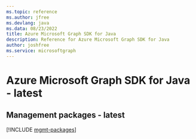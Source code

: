 ```yaml
---
ms.topic: reference
ms.author: jfree
ms.devlang: java
ms.data: 08/23/2022
title: Azure Microsoft Graph SDK for Java
description: Reference for Azure Microsoft Graph SDK for Java
author: joshfree
ms.service: microsoftgraph
---
```

# Azure Microsoft Graph SDK for Java - latest

## Management packages - latest
[!INCLUDE [mgmt-packages](microsoft-graph-mgmt-index.md)]